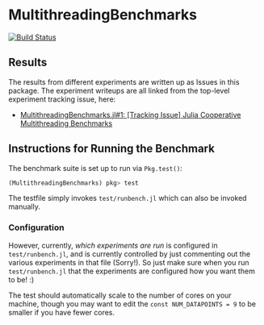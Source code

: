 # MultithreadingBenchmarks

[![Build Status](https://travis-ci.com/RelationalAI-oss/MultithreadingBenchmarks.jl.svg?branch=master)](https://travis-ci.com/RelationalAI-oss/MultithreadingBenchmarks.jl)

## Results

The results from different experiments are written up as Issues in this package. The experiment writeups are all linked from the top-level experiment tracking issue, here:
- [MultithreadingBenchmarks.jl#1: \[Tracking Issue\] Julia Cooperative Multithreading Benchmarks](https://github.com/RelationalAI-oss/MultithreadingBenchmarks.jl/issues/1)


## Instructions for Running the Benchmark
The benchmark suite is set up to run via `Pkg.test()`:
```julia
(MultithreadingBenchmarks) pkg> test
```
The testfile simply invokes `test/runbench.jl` which can also be invoked manually.

### Configuration
However, currently, _which experiments are run_ is configured in `test/runbench.jl`, and is currently controlled by just commenting out the various experiments in that file (Sorry!). So just make sure when you run `test/runbench.jl` that the experiments are configured how you want them to be! :)

The test should automatically scale to the number of cores on your machine, though you may want to edit the `const NUM_DATAPOINTS = 9` to be smaller if you have fewer cores.

